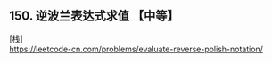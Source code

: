 ## 150. 逆波兰表达式求值 【中等】     
[栈]     
https://leetcode-cn.com/problems/evaluate-reverse-polish-notation/     


